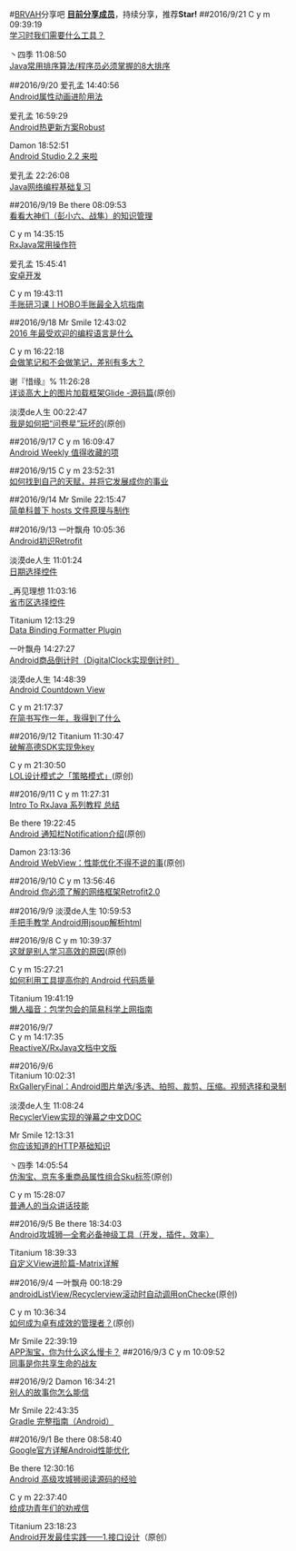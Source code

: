 #[BRVAH](https://github.com/CymChad/BaseRecyclerViewAdapterHelper)分享吧
**[目前分享成员](https://github.com/CymChad/BRVAHST/blob/master/Member.md)**，持续分享，推荐**Star!**
##2016/9/21
C y m  09:39:19  
[学习时我们需要什么工具？](http://mp.weixin.qq.com/s?__biz=MzAwNTc5NjczMQ==&mid=2651812220&idx=1&sn=29f6fc6f2703ec2cd0302db906699e2f&scene=0#wechat_redirect) 

丶四季  11:08:50  
[Java常用排序算法/程序员必须掌握的8大排序](http://blog.csdn.net/qy1387/article/details/7752973)

##2016/9/20
爱孔孟  14:40:56  
[Android属性动画进阶用法](http://url.cn/2FksGeg)

爱孔孟  16:59:29  
[Android热更新方案Robust](http://tech.meituan.com/android_robust.html)

Damon   18:52:51  
[Android Studio 2.2 来啦](http://url.cn/2IrPHzt)

爱孔孟  22:26:08  
[Java网络编程基础复习](http://blog.csdn.net/aikongmeng/article/details/52594818)

##2016/9/19
Be there  08:09:53  
[看看大神们（彭小六、战隼）的知识管理](http://www.jianshu.com/p/2f82bfad36c5?utm_campaign=haruki&utm_content=note&utm_medium=reader_share&utm_source=qq)

C y m  14:35:15  
[RxJava常用操作符](http://www.jianshu.com/p/55838c39beec)

爱孔孟  15:45:41  
[安卓开发](http://www.jianshu.com/collection/2ddd46458740)

C y m  19:43:11  
[手账研习课丨HOBO手账最全入坑指南](http://mp.weixin.qq.com/s?__biz=MzAwNTc5NjczMQ==&mid=2651812202&idx=1&sn=895e44f583e2cdc28de9c218f2ed1a01&scene=1&srcid=0912iZ4bSXzcIzQbfiWIrdBR&from=groupmessage&isappinstalled=0#wechat_redirect)

##2016/9/18
Mr Smile  12:43:02  
[2016 年最受欢迎的编程语言是什么](http://mp.weixin.qq.com/s?__biz=MzA4NTQwNDcyMA==&mid=2650662233&idx=1&sn=237bbf3d12cddf4094b76c064f658389&scene=1&srcid=09180ymQTxA5UHnJGhdB0O62#rd)

C y m  16:22:18   
[会做笔记和不会做笔记，差别有多大？](http://www.jianshu.com/p/1f0b0aa9e55e)

谢『惜缘』%  11:26:28  
[详谈高大上的图片加载框架Glide -源码篇](http://blog.csdn.net/xiehuimx/article/details/52550990)(原创)

淡漠de人生  00:22:47  
[我是如何把“问卷星”玩坏的](http://www.jianshu.com/p/598b9dfcfaec)(原创)

##2016/9/17
C y m  16:09:47  
[Android Weekly 值得收藏的项](http://frodoking.github.io/2016/03/01/android-weekly/)

##2016/9/15
C y m  23:52:31  
[如何找到自己的天赋，并将它发展成你的事业](http://www.jianshu.com/p/cbfcefec2947)

##2016/9/14
Mr Smile  22:15:47  
[简单科普下 hosts 文件原理与制作](https://gold.xitu.io/entry/57c051767db2a20068f2b000)

##2016/9/13
一叶飘舟  10:05:36  
[Android初识Retrofit](http://blog.csdn.net/jdsjlzx/article/details/52015347)

淡漠de人生  11:01:24  
[日期选择控件](https://github.com/mrfluency/Time-Selector)

_再见理想  11:03:16  
[省市区选择控件](https://github.com/a5533348/RegionSelector) 

Titanium  12:13:29  
[Data Binding Formatter Plugin](https://zhuanlan.zhihu.com/p/22427306)

一叶飘舟  14:27:27  
[Android商品倒计时（DigitalClock实现倒计时）](http://blog.csdn.net/jdsjlzx/article/details/51996466)

淡漠de人生  14:48:39  
[Android Countdown View](https://github.com/iwgang/CountdownView)

C y m  21:17:37  
[在简书写作一年，我得到了什么](http://www.jianshu.com/p/c5f3bd6836a9)

##2016/9/12
Titanium  11:30:47  
[破解高德SDK实现免key](http://caiyao.name/2016/09/10/%E7%A0%B4%E8%A7%A3%E9%AB%98%E5%BE%B7SDK%E5%AE%9E%E7%8E%B0%E5%85%8Dkey/)

C y m  21:30:50   
[LOL设计模式之「策略模式」](http://gold.xitu.io/post/57d65eac7db2a200684109dc)(原创)

##2016/9/11
C y m  11:27:31  
[Intro To RxJava 系列教程 总结](http://blog.chengyunfeng.com/?p=983)

Be there  19:22:45  
[Android 通知栏Notification介绍](http://www.jianshu.com/p/8c7558f4914b?utm_campaign=haruki&utm_content=note&utm_medium=reader_share&utm_source=qq)(原创)

Damon   23:13:36  
[Android WebView：性能优化不得不说的事](http://motalks.cn/2016/09/11/Android-WebView-JavaScript-3/)(原创)

##2016/9/10
C y m  13:56:46  
[Android 你必须了解的网络框架Retrofit2.0](http://www.jianshu.com/p/a94e38636fde)

##2016/9/9
淡漠de人生  10:59:53  
[手把手教学 Android用jsoup解析html](http://www.jianshu.com/p/a620a2664f58)

##2016/9/8
C y m  10:39:37  
[这就是别人学习高效的原因](http://www.jianshu.com/p/f01ec37c61e2)(原创)

C y m  15:27:21  
[如何利用工具提高你的 Android 代码质量](http://www.open-open.com/lib/view/open1436497439973.html)

Titanium  19:41:19  
[懒人福音：包学包会的简易科学上网指南](https://www.loyalsoldier.me/an-easy-guideline-to-fuck-the-gfw/)

##2016/9/7  
C y m  14:17:35  
[ReactiveX/RxJava文档中文版](https://mcxiaoke.gitbooks.io/rxdocs/content/Intro.html)

##2016/9/6  
Titanium  10:02:31  
[RxGalleryFinal：Android图片单选/多选、拍照、裁剪、压缩。视频选择和录制](https://github.com/FinalTeam/RxGalleryFinal)

淡漠de人生  11:08:24  
[RecyclerView实现的弹幕之中文DOC](http://www.jianshu.com/p/6649f5239aef#)

Mr Smile  12:13:31  
[你应该知道的HTTP基础知识](http://www.jianshu.com/p/e544b7a76dac?utm_campaign=haruki&utm_content=note&utm_medium=reader_share&utm_source=qq)

丶四季  14:05:54  
[仿淘宝、京东多重商品属性组合Sku标签](http://blog.csdn.net/qq_32763839/article/details/52449037)(原创)

C y m  15:28:07  
[普通人的当众讲话技能](http://zhibimo.com/read/xiaolai/wo-ye-you-hua-yao-shuo--pu-tong-ren-de-jiang-yan-ji-neng/)

##2016/9/5
Be there  18:34:03  
[Android攻城狮—全套必备神级工具（开发，插件，效率）](http://www.jianshu.com/p/0911efbf8009?f=tt&hmsr=toutiao.io&utm_medium=toutiao.io&utm_source=toutiao.io)

Titanium  18:39:33  
[自定义View进阶篇-Matrix详解](http://www.gcssloop.com/customview/Matrix_Method/)

##2016/9/4
一叶飘舟  00:18:29  
[androidListView/Recyclerview滚动时自动调用onChecke](http://blog.csdn.net/jdsjlzx/article/details/52426868)(原创)

C y m  10:36:34  
[如何成为卓有成效的管理者？](http://www.jianshu.com/p/9240d7cbbb37)(原创)

Mr Smile  22:39:19  
[APP淘宝，你为什么这么慢卡？](http://www.jianshu.com/p/423b77c15af3)
##2016/9/3
C y m  10:09:52  
[同事是你共享生命的战友](http://mp.weixin.qq.com/s?__biz=MzAwMDgyMTA3Mg==&mid=2650056932&idx=1&sn=7fe1887d2aa0f2a0fc2a4ee91e35ab28&scene=0#wechat_redirect)

##2016/9/2
Damon   16:34:21  
[别人的故事你怎么能信](http://mp.weixin.qq.com/s?__biz=MzAwMDgyMTA3Mg==&mid=2650056918&idx=1&sn=08839ca4bb566e790cf4917b58bef7f5&scene=1&srcid=0902WhRA3m3ISgGFisay5T5L#rd)

Mr Smile  22:43:35  
[Gradle 完整指南（Android）](https://gold.xitu.io/entry/57c7a00e0a2b58006b1a1358)

##2016/9/1
Be there  08:58:40  
[Google官方详解Android性能优化](http://blog.csdn.net/chivalrousman/article/details/51553114)

Be there  12:30:16  
[Android 高级攻城狮阅读源码的经验](http://www.jianshu.com/p/be86e5678252?f=tt&hmsr=toutiao.io&utm_medium=toutiao.io&utm_source=toutiao.io)

C y m  22:37:40  
[给成功青年们的劝戒信](http://mp.weixin.qq.com/s?__biz=MjM5ODIyMTE0MA==&mid=2650968627&idx=1&sn=d719d254b9f691b92fd84f3facb56eb6&chksm=bd3836088a4fbf1e5e39f2a3e8c0c416dbbdca0d58fd62e1c60b6b1507f4511f375973e68185&scene=0#wechat_redirect)

Titanium  23:18:23  
[Android开发最佳实践——1.接口设计](http://loshine.me/2016/09/01/android-best-practice-p1-interface-design/)（原创）



